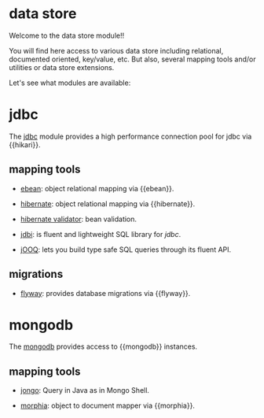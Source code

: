 # data store

Welcome to the data store module!!

You will find here access to various data store including relational, documented oriented, key/value, etc. But also, several mapping tools and/or utilities or data store extensions.

Let's see what modules are available:

# jdbc

The [jdbc](/doc/jdbc) module provides a high performance connection pool for jdbc via {{hikari}}.

## mapping tools

* [ebean](/doc/ebean): object relational mapping via {{ebean}}.

* [hibernate](/doc/hbm): object relational mapping via {{hibernate}}.

* [hibernate validator](/doc/hbv): bean validation.

* [jdbi](/doc/jdbi): is fluent and lightweight SQL library for *jdbc*.

* [jOOQ](/doc/jOOQ): lets you build type safe SQL queries through its fluent API.

## migrations

* [flyway](/doc/flyway): provides database migrations via {{flyway}}.

# mongodb

The [mongodb](/doc/mongodb) provides access to {{mongodb}} instances.

## mapping tools

* [jongo](/doc/jongo): Query in Java as in Mongo Shell.

* [morphia](/doc/morphia): object to document mapper via {{morphia}}.
